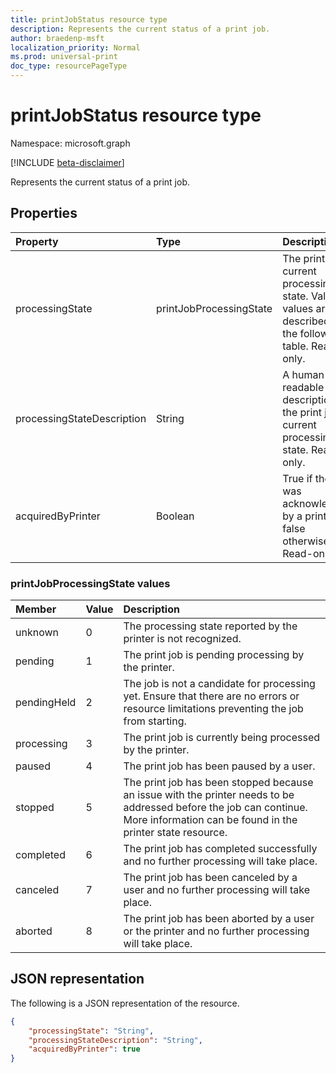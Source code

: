```yaml
---
title: printJobStatus resource type
description: Represents the current status of a print job.
author: braedenp-msft
localization_priority: Normal
ms.prod: universal-print
doc_type: resourcePageType
---
```


# printJobStatus resource type

Namespace: microsoft.graph

[!INCLUDE [beta-disclaimer](../../includes/beta-disclaimer.md)]

Represents the current status of a print job.

## Properties
| Property     | Type        | Description |
|:-------------|:------------|:------------|
|processingState|printJobProcessingState|The print job's current processing state. Valid values are described in the following table. Read-only.|
|processingStateDescription|String|A human-readable description of the print job's current processing state. Read-only.|
|acquiredByPrinter|Boolean|True if the job was acknowledged by a printer; false otherwise. Read-only.|

### printJobProcessingState values

|Member|Value|Description|
|:---|:---|:---|
|unknown|0|The processing state reported by the printer is not recognized.|
|pending|1|The print job is pending processing by the printer.|
|pendingHeld|2|The job is not a candidate for processing yet. Ensure that there are no errors or resource limitations preventing the job from starting.|
|processing|3|The print job is currently being processed by the printer.|
|paused|4|The print job has been paused by a user.|
|stopped|5|The print job has been stopped because an issue with the printer needs to be addressed before the job can continue. More information can be found in the printer state resource.|
|completed|6|The print job has completed successfully and no further processing will take place.|
|canceled|7|The print job has been canceled by a user and no further processing will take place.|
|aborted|8|The print job has been aborted by a user or the printer and no further processing will take place.|

## JSON representation

The following is a JSON representation of the resource.

<!-- {
  "blockType": "resource",
  "optionalProperties": [

  ],
  "@odata.type": "microsoft.graph.printJobStatus"
}-->

```json
{
    "processingState": "String",
    "processingStateDescription": "String",
    "acquiredByPrinter": true
}
```

<!-- uuid: 8fcb5dbc-d5aa-4681-8e31-b001d5168d79
2015-10-25 14:57:30 UTC -->
<!-- {
  "type": "#page.annotation",
  "description": "printJobStatus resource",
  "keywords": "",
  "section": "documentation",
  "tocPath": ""
}-->